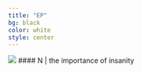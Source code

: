 ```yaml
---
title: "EP"
bg: black
color: white
style: center
---
```

<img src="{{ site.url }}/img/N_cover.jpg">
#### N | the importance of insanity
<div class="bbplayer">
  <span class="bb-trackTitle"></span>
  <div class="bb-col-1">
     <span class="bb-rewind"></span>
     <span class="bb-play"></span>
     <span class="bb-forward"></span>
  </div>
  <div class="bb-col-2">
  <span class="bb-trackTime"></span>
  <span class="bb-trackLength"></span>
  </div>
  	<audio>
    	<source src="audio/N/a sense of impending doom.ogg">
    	<source src="audio/N/path of destruction.ogg">
    	<source src="audio/N/the importance of insanity.ogg">
  	</audio>
</div>

<a href="{{ site.url }}/audio/N/N - The Importance of Insanity.zip"><i class="fa fa-download fa-2x" aria-hidden="true" style="color:#898989"></i></a>